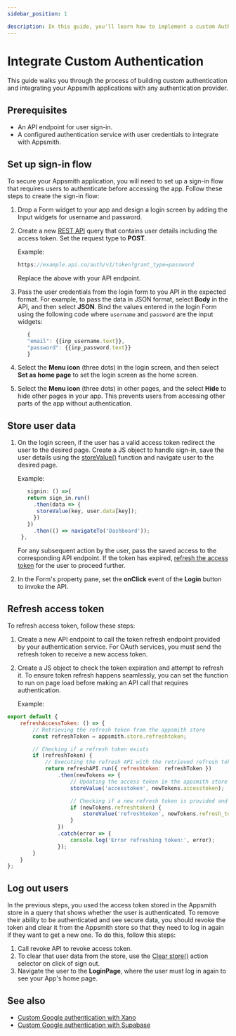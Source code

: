 ```yaml
---
sidebar_position: 1

description: In this guide, you'll learn how to implement a custom Auth flow using an API with JWTs.
---
```


# Integrate Custom Authentication

This guide walks you through the process of building custom authentication and integrating your Appsmith applications with any authentication provider.

## Prerequisites
- An API endpoint for user sign-in.
- A configured authentication service with user credentials to integrate with Appsmith.

## Set up sign-in flow
To secure your Appsmith application, you will need to set up a sign-in flow that requires users to authenticate before accessing the app. Follow these steps to create the sign-in flow:
1. Drop a Form widget to your app and design a login screen by adding the Input widgets for username and password.
2. Create a new [REST API](/connect-data/reference/rest-api) query that contains user details including the access token. Set the request type to **POST**. 
   
   Example:
    ```jsx
    https://example.api.co/auth/v1/token?grant_type=password
    ```
    Replace the above with your API endpoint.
3. Pass the user credentials from the login form to you API in the expected format.
   For example, to pass the data in JSON format, select **Body** in the API, and then select **JSON**. Bind the values entered in the login Form using the following code where `username` and `password` are the input widgets:
   
   ```jsx
      {
      "email": {{inp_username.text}},
      "password": {{inp_password.text}}
      }
   ```
4. Select the **Menu icon** (three dots) in the login screen, and then select **Set as home page** to set the login screen as the home screen.
   <ZoomImage src="/img/set-as-home-page.png" alt="Set as home page" caption="Set as home page" />
5. Select the **Menu icon** (three dots) in other pages, and the select **Hide** to hide other pages in your app. This prevents users from accessing other parts of the app without authentication. 

## Store user data
1. On the login screen, if the user has a valid access token redirect the user to the desired page. Create a JS object to handle sign-in, save the user details using the [storeValue()](/reference/appsmith-framework/widget-actions/store-value) function and navigate user to the desired page.

   Example:
   ```jsx
      signin: () =>{
      return sign_in.run()
        .then(data => {
         storeValue(key, user.data[key]);
        })
      })
        .then(() => navigateTo('Dashboard'));
    },
   ```
   For any subsequent action by the user, pass the saved access to the corresponding API endpoint. If the token has expired, [refresh the access token](#refresh-access-token) for the user to proceed further.
2. In the Form's property pane, set the **onClick** event of the **Login** button to invoke the API.
   

## Refresh access token
To refresh access token, follow these steps:
1. Create a new API endpoint to call the token refresh endpoint provided by your authentication service. For OAuth services, you must send the refresh token to receive a new access token.
2. Create a JS object to check the token expiration and attempt to refresh it. To ensure token refresh happens seamlessly, you can set the function to run on page load before making an API call that requires authentication.

   Example:

```jsx
export default {
    refreshAccessToken: () => {
        // Retrieving the refresh token from the appsmith store
        const refreshToken = appsmith.store.refreshtoken;

        // Checking if a refresh token exists
        if (refreshToken) {
            // Executing the refresh API with the retrieved refresh token
            return refreshAPI.run({ refreshtoken: refreshToken })
                .then(newTokens => {
                    // Updating the access token in the appsmith store
                    storeValue('accesstoken', newTokens.accesstoken);

                    // Checking if a new refresh token is provided and updating it
                    if (newTokens.refreshtoken) {
                        storeValue('refreshtoken', newTokens.refresh_token);
                    }
                })
                .catch(error => {
                    console.log('Error refreshing token:', error);
                });
        }
    }
};
```

## Log out users

In the previous steps, you used the access token stored in the Appsmith store in a query that shows whether the user is authenticated. To remove their ability to be authenticated and see secure data, you should revoke the token and clear it from the Appsmith store so that they need to log in again if they want to get a new one. To do this, follow this steps:
1. Call revoke API to revoke access token.
2. To clear that user data from the store, use the [Clear store()](/reference/appsmith-framework/widget-actions/clear-store) action selector on click of sign out.
3. Navigate the user to the **LoginPage**, where the user must log in again to see your App's home page.

## See also
* [Custom Google authentication with Xano](https://www.youtube.com/watch?v=n3XSAA7q--I)
* [Custom Google authentication with Supabase](https://www.youtube.com/watch?v=mfhHUDNCkoQ)
